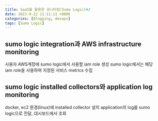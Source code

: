 ```yaml
---
title: SaaS를 활용한 모니터링(Sumo Logic)#2
date: 2023-9-22 11:11:11 +0800
categories: [Blogging, devops]
tags: [Sumo Logic]
---
```


## sumo logic integration과 AWS infrastructure monitoring

사용자 AWS계정에 sumo logic에서 사용할 iam role 생성
sumo logic에서는 해당 iam role을 사용하여 지정된 서비스 metrics 수집

## sumo logic installed collectors와 application log monitoring

docker, ec2 환경(linux)에 installed collector 설치
application의 log를 sumo logic으로 전달, 대시보드에서 조회
